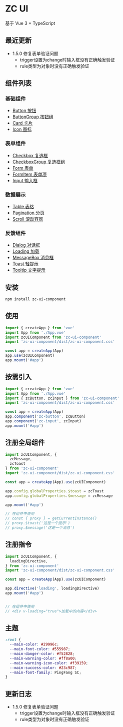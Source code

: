 

# ZC UI

基于 Vue 3 + TypeScript 


## 最近更新

- 1.5.0 修复表单验证问题
  - trigger设置为change时输入框没有正确触发验证
  - rule类型为对象时没有正确触发验证


## 组件列表

### 基础组件
- [Button 按钮](src/packages/button)
- [ButtonGroup 按钮组](src/packages/buttonGroup)
- [Card 卡片](src/packages/card)
- [Icon 图标](src/packages/icon)

### 表单组件
- [Checkbox 复选框](src/packages/checkbox)
- [CheckboxGroup 复选框组](src/packages/checkboxGroup)
- [Form 表单](src/packages/form)
- [FormItem 表单项](src/packages/formItem)
- [Input 输入框](src/packages/input)

### 数据展示
- [Table 表格](src/packages/table)
- [Pagination 分页](src/packages/pagination)
- [Scroll 滚动容器](src/packages/scroll)

### 反馈组件
- [Dialog 对话框](src/packages/dialog)
- [Loading 加载](src/packages/loading)
- [MessageBox 消息框](src/packages/messageBox)
- [Toast 轻提示](src/packages/toast)
- [Tooltip 文字提示](src/packages/tooltip)

## 安装

```bash
npm install zc-ui-component
```

## 使用

```js
import { createApp } from 'vue'
import App from './App.vue'
import zcUIComponent from 'zc-ui-component'
import 'zc-ui-component/dist/zc-ui-component.css'

const app = createApp(App)
app.use(zcUIComponent)
app.mount('#app')
```

## 按需引入

```js
import { createApp } from 'vue'
import App from './App.vue'
import { zcButton, zcInput } from 'zc-ui-component'
import 'zc-ui-component/dist/zc-ui-component.css'

const app = createApp(App)
app.component('zc-button', zcButton)
app.component('zc-input', zcInput)
app.mount('#app')
```

## 注册全局组件

```js
import zcUIComponent, {
  zcMessage,
  zcToast
} from 'zc-ui-component'
import 'zc-ui-component/dist/zc-ui-component.css'

const app = createApp(App).use(zcUIComponent)

app.config.globalProperties.$toast = zcToast
app.config.globalProperties.$message = zcMessage

app.mount('#app')

// 在组件中使用
// const { proxy } = getCurrentInstance()
// proxy.$toast('这是一个提示')
// proxy.$message('这是一个消息')
```

## 注册指令

```js
import zcUIComponent, {
  loadingDirective,
} from 'zc-ui-component'
import 'zc-ui-component/dist/zc-ui-component.css'

const app = createApp(App).use(zcUIComponent)

app.directive('loading', loadingDirective)
app.mount('#app')


// 在组件中使用
// <div v-loading="true">加载中的内容</div>
```

## 主题

```scss
:root {
  --main-color: #29996c;
  --main-font-color: #555987;
  --main-danger-color: #f52828;
  --main-warning-color: #ff8a00;
  --main-warning-icon-color: #f39159;
  --main-success-color: #23c987;
  --main-font-family: PingFang SC;
}
```


## 更新日志

- 1.5.0 修复表单验证问题
  - trigger设置为change时输入框没有正确触发验证
  - rule类型为对象时没有正确触发验证